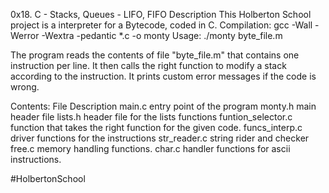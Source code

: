 0x18. C - Stacks, Queues - LIFO, FIFO
Description
This Holberton School project is a interpreter for a Bytecode, coded in C. Compilation: gcc -Wall -Werror -Wextra -pedantic *.c -o monty Usage: ./monty byte_file.m

The program reads the contents of file "byte_file.m" that contains one instruction per line. It then calls the right function to modify a stack according to the instruction. It prints custom error messages if the code is wrong.

Contents:
File	Description
main.c	entry point of the program
monty.h	main header file
lists.h	header file for the lists functions
funtion_selector.c	function that takes the right function for the given code.
funcs_interp.c	driver functions for the instructions
str_reader.c	string rider and checker
free.c	memory handling functions.
char.c	handler functions for ascii instructions.

#HolbertonSchool
